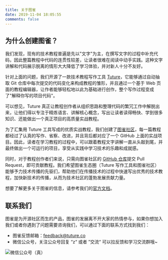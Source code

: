 ```yaml
---
title: 关于图雀
date: 2019-11-04 18:05:55
comments: false
---
```


## 为什么创建图雀？

我们发现，现有的技术教程普遍是先以"文字"为主，在撰写文字的过程中补充代码，因此整篇教程中代码的连贯性较差，让读者很难在阅读中动手实践。这种文字讲解和代码展示脱离的情形大大降低了学习体验，并对新人十分不友好。

针对上面的问题，我们开源了一款技术教程写作工具 [Tuture](https://github.com/tuture-dev/tuture)，它能够通过自动抽取 Git 仓库中每次提交的代码变化来构成教程的雏形，并且通过一个基于 Web 页面的教程编辑器，让作者能够轻松地以此为基础进行创作，整个写作过程变成了"解释你写的项目代码"。

可以想见，Tuture 真正让教程创作者从组织思路和整理代码的繁冗工作中解脱出来，让他们得以专注于精炼语言、讲解核心概念，写出让读者读得畅快、学到很多知识、还能做出一个真正项目的高质量实战教程。

为了汇集用 Tuture 工具写成的优质实战教程，我们创建了[图雀社区](https://tuture.co)，每一篇教程都经过了认真的写作、省察、改进，并且背后都对应了一个 GitHub 上面的实战项目。因此，读者在学习教程的过程中，可以跟着教程文字讲解一直从头敲到尾，并最终做出一个可运行的项目，享受从实践中学习技术的乐趣和成就感。

同时，对于教程创作者们来说，只需向图雀社区的 [GitHub 仓库](https://github.com/tuture-dev/hub)提交 Pull Request，即可贡献教程。我们希望图雀生态圈（Tuture 写作工具和图雀社区）能够予力技术传播的先驱们，帮助他们在传播技术的过程中快速写出优秀的技术教程，加快新技术的传播，从而为技术社区的蓬勃发展贡献力量。

想要了解更多关于图雀的信息，请参考我们的[官方文档](https://docs.tuture.co)。

## 联系我们

图雀是为开源社区而生的产品，图雀的发展离不开大家的热情参与，如果你想加入我们或者你遇到了问题需要咨询我们，可以通过下面的联系方式找到我们：

- 图雀反馈邮箱：feedback@tuture.co
- 微信公众号，关注公众号回复 “z“ 或者 ”交流“ 可以拉反馈和学习交流群哦~

![微信公众号（真）](https://tva1.sinaimg.cn/large/00831rSTgy1gd3rypmn32j30p00dw41z.jpg)